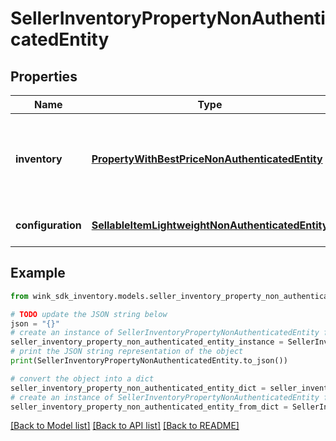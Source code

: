 # SellerInventoryPropertyNonAuthenticatedEntity


## Properties

Name | Type | Description | Notes
------------ | ------------- | ------------- | -------------
**inventory** | [**PropertyWithBestPriceNonAuthenticatedEntity**](PropertyWithBestPriceNonAuthenticatedEntity.md) | Property details along with the best price this property has to offer. | [optional] 
**configuration** | [**SellableItemLightweightNonAuthenticatedEntity**](SellableItemLightweightNonAuthenticatedEntity.md) | Identifier blocking record | [optional] 

## Example

```python
from wink_sdk_inventory.models.seller_inventory_property_non_authenticated_entity import SellerInventoryPropertyNonAuthenticatedEntity

# TODO update the JSON string below
json = "{}"
# create an instance of SellerInventoryPropertyNonAuthenticatedEntity from a JSON string
seller_inventory_property_non_authenticated_entity_instance = SellerInventoryPropertyNonAuthenticatedEntity.from_json(json)
# print the JSON string representation of the object
print(SellerInventoryPropertyNonAuthenticatedEntity.to_json())

# convert the object into a dict
seller_inventory_property_non_authenticated_entity_dict = seller_inventory_property_non_authenticated_entity_instance.to_dict()
# create an instance of SellerInventoryPropertyNonAuthenticatedEntity from a dict
seller_inventory_property_non_authenticated_entity_from_dict = SellerInventoryPropertyNonAuthenticatedEntity.from_dict(seller_inventory_property_non_authenticated_entity_dict)
```
[[Back to Model list]](../README.md#documentation-for-models) [[Back to API list]](../README.md#documentation-for-api-endpoints) [[Back to README]](../README.md)


